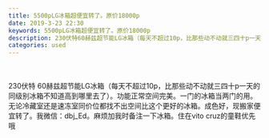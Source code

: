 ```yaml
---
title: 5500pLG冰箱超便宜转了。原价18000p
date: 2019-3-23 22:30
keywords: 5500pLG冰箱超便宜转了。原价18000p
description: 230伏特60赫兹超节能LG冰箱（每天不超过10p，比那些动不动就三四十p一天的同级别冰箱不知道高到哪里去了）。功能正常空间完美。一门的冰箱当两门的用。无论冷藏室还是速冻室同价位都找不出空间比这个更好的冰箱。成色好，现搬家便宜转了。我微信：
categories: used
---
```

<td class="t_f" id="postmessage_3294161">

<br/>
<br/>
230伏特 60赫兹超节能LG冰箱（每天不超过10p，比那些动不动就三四十p一天的同级别冰箱不知道高到哪里去了）。功能正常空间完美。一门的冰箱当两门的用。无论冷藏室还是速冻室同价位都找不出空间比这个更好的冰箱。成色好，现搬家便宜转了。我微信：dbj_Ed。麻烦加我时备注一下冰箱。住在vito cruz的童鞋优先哦<br/>
<img alt="" border="0" class="zoom" data-cf-modified-20aeb2318a40cd95eb06b6ad-="" file="http://www.flw.ph/data/appbyme/upload/image/201903/23/MT6itBKQNCzK.jpg" id="aimg_LoR6s" lazyloadthumb="1" onclick="" onmouseover="" src="http://www.flw.ph/data/appbyme/upload/image/201903/23/MT6itBKQNCzK.jpg"/><br/>
<br/>
<img alt="" border="0" class="zoom" data-cf-modified-20aeb2318a40cd95eb06b6ad-="" file="http://www.flw.ph/data/appbyme/upload/image/201903/23/HJ2dVgAnqtGl.jpg" id="aimg_Ic7wc" lazyloadthumb="1" onclick="" onmouseover="" src="http://www.flw.ph/data/appbyme/upload/image/201903/23/HJ2dVgAnqtGl.jpg"/><br/>
<br/>
<img alt="" border="0" class="zoom" data-cf-modified-20aeb2318a40cd95eb06b6ad-="" file="http://www.flw.ph/data/appbyme/upload/image/201903/23/50AwBVQRuWWa.jpg" id="aimg_KIAma" lazyloadthumb="1" onclick="" onmouseover="" src="http://www.flw.ph/data/appbyme/upload/image/201903/23/50AwBVQRuWWa.jpg"/><br/>
<br/>
<img alt="" border="0" class="zoom" data-cf-modified-20aeb2318a40cd95eb06b6ad-="" file="http://www.flw.ph/data/appbyme/upload/image/201903/23/MTTClu8stR1i.jpg" id="aimg_LqBvh" lazyloadthumb="1" onclick="" onmouseover="" src="http://www.flw.ph/data/appbyme/upload/image/201903/23/MTTClu8stR1i.jpg"/><br/>
<br/>
<img alt="" border="0" class="zoom" data-cf-modified-20aeb2318a40cd95eb06b6ad-="" file="http://www.flw.ph/data/appbyme/upload/image/201903/23/OeJD8QX8lgqP.jpg" id="aimg_N0743" lazyloadthumb="1" onclick="" onmouseover="" src="http://www.flw.ph/data/appbyme/upload/image/201903/23/OeJD8QX8lgqP.jpg"/><br/>
<br/>
<img alt="" border="0" class="zoom" data-cf-modified-20aeb2318a40cd95eb06b6ad-="" file="http://www.flw.ph/data/appbyme/upload/image/201903/23/7oso5cac301T.jpg" id="aimg_s9Z92" lazyloadthumb="1" onclick="" onmouseover="" src="http://www.flw.ph/data/appbyme/upload/image/201903/23/7oso5cac301T.jpg"/><br/>
<br/>
<img alt="" border="0" class="zoom" data-cf-modified-20aeb2318a40cd95eb06b6ad-="" file="http://www.flw.ph/data/appbyme/upload/image/201903/23/GD3gtcgev6T9.jpg" id="aimg_zrur0" lazyloadthumb="1" onclick="" onmouseover="" src="http://www.flw.ph/data/appbyme/upload/image/201903/23/GD3gtcgev6T9.jpg"/><br/>
<br/>
<img alt="" border="0" class="zoom" data-cf-modified-20aeb2318a40cd95eb06b6ad-="" file="http://www.flw.ph/data/appbyme/upload/image/201903/23/Fv6mz8q78jQR.jpg" id="aimg_I7XJ8" lazyloadthumb="1" onclick="" onmouseover="" src="http://www.flw.ph/data/appbyme/upload/image/201903/23/Fv6mz8q78jQR.jpg"/><br/>
<br/>
</td>
